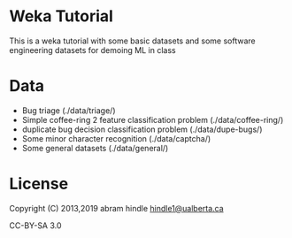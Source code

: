 # Weka Tutorial

This is a weka tutorial with some basic datasets and some software engineering datasets for demoing ML in class

# Data

* Bug triage (./data/triage/)
* Simple coffee-ring 2 feature classification problem (./data/coffee-ring/)
* duplicate bug decision classification problem  (./data/dupe-bugs/)
* Some minor character recognition (./data/captcha/)
* Some general datasets (./data/general/)

# License

Copyright (C) 2013,2019 abram hindle <hindle1@ualberta.ca>

CC-BY-SA 3.0
